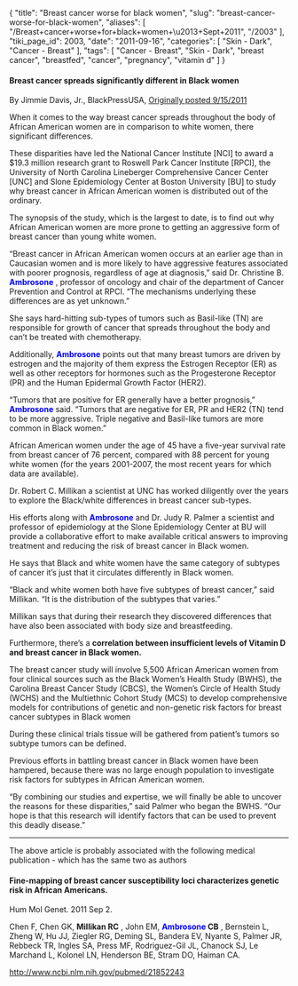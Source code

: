 {
    "title": "Breast cancer worse for black women",
    "slug": "breast-cancer-worse-for-black-women",
    "aliases": [
        "/Breast+cancer+worse+for+black+women+\u2013+Sept+2011",
        "/2003"
    ],
    "tiki_page_id": 2003,
    "date": "2011-09-16",
    "categories": [
        "Skin - Dark",
        "Cancer - Breast"
    ],
    "tags": [
        "Cancer - Breast",
        "Skin - Dark",
        "breast cancer",
        "breastfed",
        "cancer",
        "pregnancy",
        "vitamin d"
    ]
}


#### Breast cancer spreads significantly different in Black women

By Jimmie Davis, Jr., BlackPressUSA, [Originally posted 9/15/2011](http://www.thewestsidegazette.com/news/Article/Article.asp?NewsID=110573&sID=20&ItemSource=L%20)

When it comes to the way breast cancer spreads throughout the body of African American women are in comparison to white women, there significant differences.

These disparities have led the National Cancer Institute <span>[NCI]</span> to award a $19.3 million research grant to Roswell Park Cancer Institute <span>[RPCI]</span>, the University of North Carolina Lineberger Comprehensive Cancer Center <span>[UNC]</span> and Slone Epidemiology Center at Boston University <span>[BU]</span> to study why breast cancer in African American women is distributed out of the ordinary.

The synopsis of the study, which is the largest to date, is to find out why African American women are more prone to getting an aggressive form of breast cancer than young white women.

“Breast cancer in African American women occurs at an earlier age than in Caucasian women and is more likely to have aggressive features associated with poorer prognosis, regardless of age at diagnosis,” said Dr. Christine B.  **<span style="color:#00F;">Ambrosone</span>** , professor of oncology and chair of the department of Cancer Prevention and Control at RPCI. “The mechanisms underlying these differences are as yet unknown.”

She says hard-hitting sub-types of tumors such as Basil-like (TN) are responsible for growth of cancer that spreads throughout the body and can’t be treated with chemotherapy.

Additionally,  **<span style="color:#00F;">Ambrosone</span>**  points out that many breast tumors are driven by estrogen and the majority of them express the Estrogen Receptor (ER) as well as other receptors for hormones such as the Progesterone Receptor (PR) and the Human Epidermal Growth Factor (HER2).

“Tumors that are positive for ER generally have a better prognosis,”  **<span style="color:#00F;">Ambrosone</span>**  said. “Tumors that are negative for ER, PR and HER2 (TN) tend to be more aggressive. Triple negative and Basil-like tumors are more common in Black women.”

African American women under the age of 45 have a five-year survival rate from breast cancer of 76 percent, compared with 88 percent for young white women (for the years 2001-2007, the most recent years for which data are available).

Dr. Robert C. Millikan a scientist at UNC has worked diligently over the years to explore the Black/white differences in breast cancer sub-types.

His efforts along with  **<span style="color:#00F;">Ambrosone</span>**  and Dr. Judy R. Palmer a scientist and professor of epidemiology at the Slone Epidemiology Center at BU will provide a collaborative effort to make available critical answers to improving treatment and reducing the risk of breast cancer in Black women.

He says that Black and white women have the same category of subtypes of cancer it’s just that it circulates differently in Black women.

“Black and white women both have five subtypes of breast cancer,” said Millikan. “It is the distribution of the subtypes that varies.”

Millikan says that during their research they discovered differences that have also been associated with body size and breastfeeding.

Furthermore, there’s a  **correlation between insufficient levels of Vitamin D and breast cancer in Black women.** 

The breast cancer study will involve 5,500 African American women from four clinical sources such as the Black Women’s Health Study (BWHS), the Carolina Breast Cancer Study (CBCS), the Women’s Circle of Health Study (WCHS) and the Multiethnic Cohort Study (MCS) to develop comprehensive models for contributions of genetic and non-genetic risk factors for breast cancer subtypes in Black women

During these clinical trials tissue will be gathered from patient’s tumors so subtype tumors can be defined.

Previous efforts in battling breast cancer in Black women have been hampered, because there was no large enough population to investigate risk factors for subtypes in African American women.

“By combining our studies and expertise, we will finally be able to uncover the reasons for these disparities,” said Palmer who began the BWHS. “Our hope is that this research will identify factors that can be used to prevent this deadly disease.”

---

The above article is probably associated with the following medical publication - which has the same two as authors

#### Fine-mapping of breast cancer susceptibility loci characterizes genetic risk in African Americans.

Hum Mol Genet. 2011 Sep 2. 

Chen F, Chen GK,  **Millikan RC** , John EM,  **<span style="color:#00F;">Ambrosone</span> CB** , Bernstein L, Zheng W, Hu JJ, Ziegler RG, Deming SL, Bandera EV, Nyante S, Palmer JR, Rebbeck TR, Ingles SA, Press MF, Rodriguez-Gil JL, Chanock SJ, Le Marchand L, Kolonel LN, Henderson BE, Stram DO, Haiman CA.

http://www.ncbi.nlm.nih.gov/pubmed/21852243